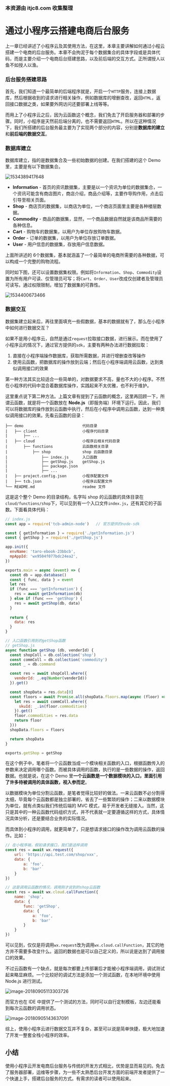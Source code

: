 ### 本资源由 itjc8.com 收集整理
# 通过小程序云搭建电商后台服务

上一章已经讲述了小程序云及其使用方法，在这里，本章主要讲解如何通过小程云搭建一个电商的后台服务。本章不会拘泥于每个数据集合的具体字段或是具体代码，而是主要介绍一个电商后台搭建思路，以及前后端的交互方式。正所谓授人以鱼不如授人以渔。


### 后台服务搭建思路

首先，我们知道一个最简单的后端程序就是，开启一个`HTTP`服务，连接上数据库，然后根据收到的请求进行相关操作，例如数据库的增删查改，返回`HTML`，返回接口数据之类，如果要外网访问还要部署上线等等。

而用上了小程序云之后，因为云函数这个概念，我们免去了开启服务器和部署的步骤。同时，小程序是天然前后端分离的，也不需要返回`HTML`。所以在这种情况下，我们所搭建的后台服务最主要为了实现两个部分的内容，分别是**数据库的建立**和**前后端的数据交互**。



### 数据库建立

数据库建立，指的是数据集合及一些初始数据的创建。在我们搭建的这个 Demo 里，主要是有以下数据集合。

![1534389417648](https://user-gold-cdn.xitu.io/2018/10/8/166517176feb942a?w=2400&h=1456&f=jpeg&s=276693)

- **Information** - 首页的资讯数据集，主要是以一个资讯为单位的数据集合，一个资讯可能含有商店图片，商店介绍，商品介绍等，主要作导购作用，点击后引导至相关页面。
- **Shop** - 商店页的数据集，以商店为单位，一个商店页面里主要是各种楼层数据。
- **Commodity** - 商品的数据集，显然，一个商品数据自然就是该商品所需要的各种信息。
- **Cart** - 购物车的数据集，以用户为单位存放购物车数据。
- **Order** - 订单的数据集，以用户为单位存放订单数据。
- **User** - 用户信息的数据集，存放用户信息数据。

上面所讲述的 6个数据集，基本就涵盖了一个最简单的电商所需要的各种数据，可以构成一个完整的购物流程。

同时如下图，还可以设置数据集权限。例如将`Information`、`Shop`、`Commodity`设置为所有用户可读、仅管理员可写；将`Cart`、`Order`、`User`改成仅创建者及管理员可读写。通过权限限制，增加了数据集的可靠性。

![1534400673466](https://user-gold-cdn.xitu.io/2018/10/8/166517176ffcc9b8?w=2400&h=1456&f=jpeg&s=176574)



### 数据交互

数据集建立起来后，再往里面填充一些假数据，基本的数据就有了，那么在小程序中如何进行数据交互？

如果不是用小程序云，自然是通过`request`拉取接口数据，进行展示。而在使用了小程序云的情况下，通过官方提供的`sdk`，主要有两种办法进行数据拉取：

1. 直接在小程序端操作数据库，获取所需数据，并进行增删查改等操作
2. 使用云函数，把数据库的操作放到云端；然后在小程序端调用云函数，达到类似调用接口的效果

第一种方法其实比较适合一些简单的，对数据要求不高，量也不大的小程序。不然在小程序的代码中混合着数据库操作，实践起来不太优雅，也不利于维护。

这里重点说下第二种方法。上篇文章有提到了云函数的概念，这里再回顾一下，所谓云函数，就是将一个函数放在 **Node.js**（即服务端）环境下运行。因此，我们可以将数据库的操作放到云函数中执行，然后在小程序中调用云函数，达到一种类似调用接口的效果。先看云函数的目录：

```
├── demo                          代码目录
|   ├── client                    小程序代码目录
|       ├── ...            
|   ├── cloud                     小程序云相关代码目录
|       ├── functions             云函数相关目录 
|           ├── shop              shop 云函数目录
|               ├── index.js      入口函数
|               ├── getShop.js    getShop.js
|               ├── package.json
|               ├── ...
|   ├── project.config.json       小程序配置文件
|   ├── tcb.json                  小程序云配置文件
└── README.md                     readme 文件
```

这是这个整个 Demo 的目录结构，名字叫 shop 的云函数的具体目录在`cloud/functions/shop`下，可以见到有一个入口文件`index.js`，还有其它的子函数。下面看具体代码：

```JavaScript
// index.js
const app = require('tcb-admin-node')   // 官方提供的node-sdk

const { getInformation } = require('./getInformation.js')
const { getShop } = require('./getShop.js')

app.init({
  envName: 'taro-ebook-23bbcb',
  mpAppId: 'wx9504f077bdc24ea2',
})

exports.main = async (event) => {
  const db = app.database()
  const { func, data } = event
  let res
  if (func === 'getInformation') {
    res = await getInformation(db)
  } else if (func === 'getShop') {
    res = await getShop(db, data)
  }
  
  return {
    data: res
  }
}
```

```JavaScript
// 入口函数引用到的getShop函数
// getShop.js
async function getShop (db, venderId) {
  const shopColl = db.collection('shop')
  const commColl = db.collection('commodity')
  const _ = db.command

  const res = await shopColl.where({
    venderId: _.eq(Number(venderId))
  }).get()

  const shopData = res.data[0]
  const floors = await Promise.all(shopData.floors.map(async (floor) => {
    let res = await commColl.where({
      skuId: _.in(floor.commodities)
    }).get()
    floor.commodities = res.data
    return floor
  }))
  shopData.floors = floors

  return shopData
}

exports.getShop = getShop
```

在这个例子中，笔者将一个云函数当成一个模块相关函数的入口，根据函数传入的参数来决定调用哪个函数。而被具体调用的函数，执行的是一些数据的操作，返回数据。也就是说，在这个 Demo 里**一个云函数是一个数据模块的入口，里面引用了许多待被调用的具体函数，视入参而定**。

以数据模块为单位分割云函数，是笔者觉得比较好的做法。一来云函数不必分割得太细，毕竟每个云函数都是独立部署的，省去了一些繁琐的操作；二来以数据模块为单位，就有点类似我们传统后端的 MVC 模式，易于开发者无缝接入。当然，这只是其中的一种云函数代码组织方式，并不代表就一定要遵循这样的方式，具体情况具体分析，还是要结合业务的实际情况。

而具体到小程序的调用，就更简单了，只是想请求接口的操作改为调用云函数的操作。比如：

``` JavaScript
// 在小程序端，假如请求接口，我们是这样调用
const res = await wx.request({
    url: 'https://api.test.com/shop/xxx',
    data: {
        a: 'foo',
        b: 'bar'
    }
})

// 这是调用云函数的情况，调用刚才说到的shop云函数
const res = await wx.cloud.callFunction({
    name: 'shop',
    data: {
        func: 'getShop',
        data: {
        	a: 'foo',
        	b: 'bar'
        }
    }
})
```

可以见到，仅仅是将调用`wx.request`改为调用`wx.cloud.callFunction`，其它的地方并不需要多改变什么。返回的数据也是可以自己定义的，所以说是达到了调用接口的效果。

不过云函数有一个缺点，就是每次都要上传部署后才能被小程序端调用，调试测试起来略显麻烦。一个比较好的调试方法是添加一个测试函数，在本地环境中使用 Node.js 进行测试。

![image-20180905113303726](https://user-gold-cdn.xitu.io/2018/10/8/1665171770025c49?w=1722&h=1218&f=png&s=247151)

而官方也在 IDE 中提供了一个测试的方法，同时可以自行定制模板，左边还能看到每次云函数的调用状态。

![image-20180905143637091](https://user-gold-cdn.xitu.io/2018/10/8/1665171770120b15?w=1219&h=807&f=png&s=297806)

综上，使用小程序云进行数据交互并不复杂，甚至可以说是简单快捷，极大地加速了开发一整套全栈小程序的效率。


## 小结

使用小程序云开发电商后台服务与传统的开发方式相比，优势是显而易见的。免去了服务器部署，运维等步骤，为一些不太熟悉后台开发方面的前端开发者提供了一个快速上手，搭建后台服务的方式。有需求的读者可以使用起来。
